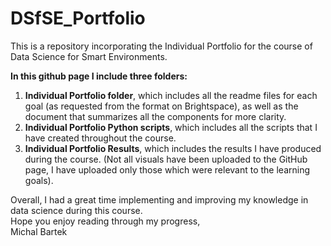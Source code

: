 # DSfSE_Portfolio
This is a repository incorporating the Individual Portfolio for the course of Data Science for Smart Environments.

**In this github page I include three folders:**
1. **Individual Portfolio folder**, which includes all the readme files for each goal (as requested from the format on Brightspace), as well as the document that summarizes all the components for more clarity.
2. **Individual Portfolio Python scripts**, which includes all the scripts that I have created throughout the course.
3. **Individual Portfolio Results**, which includes the results I have produced during the course. (Not all visuals have been uploaded to the GitHub page, I have uploaded only those which were relevant to the learning goals).

Overall, I had a great time implementing and improving my knowledge in data science during this course.  
Hope you enjoy reading through my progress,  
Michal Bartek
